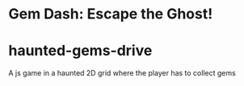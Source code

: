 # Gem Dash: Escape the Ghost!

# haunted-gems-drive
A js game in a haunted 2D grid where the player has to collect gems
